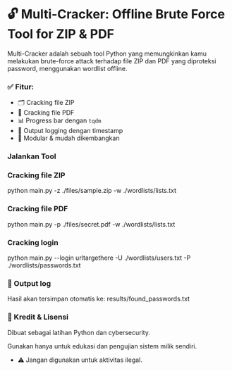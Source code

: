 # 🔓 Multi-Cracker: Offline Brute Force Tool for ZIP & PDF

Multi-Cracker adalah sebuah tool Python yang memungkinkan kamu melakukan brute-force attack terhadap file ZIP dan PDF yang diproteksi password, menggunakan wordlist offline.

### ✅ Fitur:

- 🗂️ Cracking file ZIP
- 📄 Cracking file PDF
- 📊 Progress bar dengan `tqdm`
- 📝 Output logging dengan timestamp
- 🧩 Modular & mudah dikembangkan

### Jalankan Tool

### Cracking file ZIP
python main.py -z ./files/sample.zip -w ./wordlists/lists.txt

### Cracking file PDF

python main.py -p ./files/secret.pdf -w ./wordlists/lists.txt

### Cracking login

python main.py --login urltargethere -U ./wordlists/users.txt -P ./wordlists/passwords.txt

### 📁 Output log

Hasil akan tersimpan otomatis ke:
results/found_passwords.txt

### 🧠 Kredit & Lisensi

Dibuat sebagai latihan Python dan cybersecurity.

Gunakan hanya untuk edukasi dan pengujian sistem milik sendiri.
- ⚠️ Jangan digunakan untuk aktivitas ilegal.
